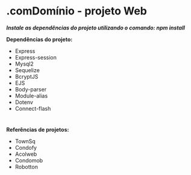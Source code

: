 # .comDomínio - projeto Web
***Instale as dependências do projeto utilizando o comando: npm install***

**Dependências do projeto:**
  * Express
  * Express-session
  * Mysql2
  * Sequelize
  * BcryptJS
  * EJS
  * Body-parser
  * Module-alias
  * Dotenv
  * Connect-flash
#
**Referências de projetos:**
  * TownSq
  * Condofy
  * Acolweb
  * Condomob
  * Robotton
